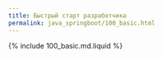 ```yaml
---
title: Быстрый старт разработчика
permalink: java_springboot/100_basic.html
---
```


{% include 100_basic.md.liquid %}